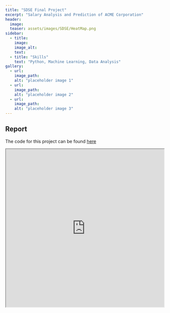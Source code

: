 ```yaml
---
title: "SDSE Final Project"
excerpt: "Salary Analysis and Prediction of ACME Corporation"
header:
  image:
  teaser: assets/images/SDSE/HeatMap.png
sidebar:
  - title:
    image: 
    image_alt: 
    text: 
  - title: "Skills"
    text: "Python, Machine Learning, Data Analysis"
gallery:
  - url:
    image_path: 
    alt: "placeholder image 1"
  - url: 
    image_path: 
    alt: "placeholder image 2"
  - url: 
    image_path: 
    alt: "placeholder image 3"
---
```

## Report
The code for this project can be found [here](https://github.com/ishaangupta04/SDSE-Final-Project/tree/main)
<iframe src = "https://drive.google.com/viewerng/viewer?embedded=true&url=https://ishaangupta04.github.io/assets/documents/E178 Final Report [Group 11].pdf" type="application/pdf" width="500" height="500">
</iframe>
